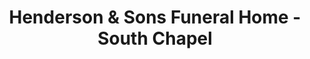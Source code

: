 ---
title: "Henderson & Sons Funeral Home - South Chapel"
url: /lindale/henderson-and-sons-funeral-home-south-chapel/
shop: funeral directors
---